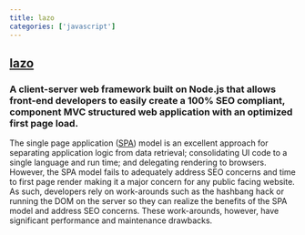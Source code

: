 ```yaml
---
title: lazo
categories: ['javascript']
---
```

## [lazo](https://github.com/lazojs/lazo)

### A client-server web framework built on Node.js that allows front-end developers to easily create a 100% SEO compliant, component MVC structured web application with an optimized first page load.

The single page application ([SPA](http://en.wikipedia.org/wiki/Single-page_application)) model is an excellent
approach for separating application logic from data retrieval; consolidating UI code to a single language and run
time; and delegating rendering to browsers. However, the SPA model fails to adequately address SEO concerns and
time to first page render making it a major concern for any public facing website. As such, developers rely on
work-arounds such as the hashbang hack or running the DOM on the server so they can realize the benefits of the
SPA model and address SEO concerns. These work-arounds, however, have significant performance and maintenance drawbacks.
